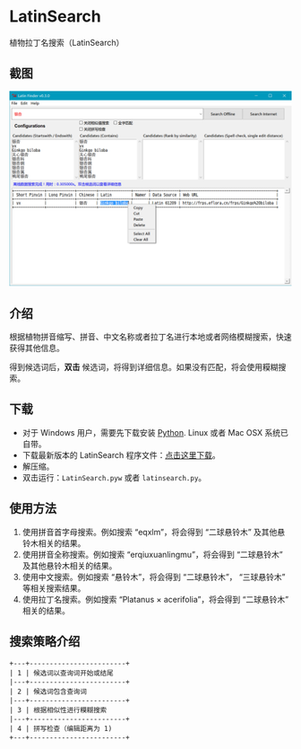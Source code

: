 LatinSearch
===========

植物拉丁名搜索（LatinSearch）

截图
---

![LatinSearch](resources/LatinSearch.png)

介绍
----

根据植物拼音缩写、拼音、中文名称或者拉丁名进行本地或者网络模糊搜索，快速获得其他信息。

得到候选词后，**双击** 候选词，将得到详细信息。如果没有匹配，将会使用糢糊搜索。

下载
---

- 对于 Windows 用户，需要先下载安装 [Python](https://www.python.org/downloads/). Linux 或者 Mac OSX 系统已自带。
- 下载最新版本的 LatinSearch 程序文件：[点击这里下载](https://raw.githubusercontent.com/zxjsdp/LatinSearch/master/LatinSearch.zip)。
- 解压缩。
- 双击运行：`LatinSearch.pyw` 或者 `latinsearch.py`。

使用方法
-------

1. 使用拼音首字母搜索。例如搜索 “eqxlm”，将会得到 “二球悬铃木” 及其他悬铃木相关的结果。
2. 使用拼音全称搜索。例如搜索 “erqiuxuanlingmu”，将会得到 “二球悬铃木” 及其他悬铃木相关的结果。
3. 使用中文搜索。例如搜索 “悬铃木”，将会得到 “二球悬铃木”， “三球悬铃木” 等相关搜索结果。
4. 使用拉丁名搜索。例如搜索 “Platanus × acerifolia”，将会得到 “二球悬铃木” 相关的结果。

搜索策略介绍
----------

    +---+------------------------+
    | 1 | 候选词以查询词开始或结尾
    |---+------------------------+
    | 2 | 候选词包含查询词
    |---+------------------------+
    | 3 | 根据相似性进行糢糊搜索
    |---+------------------------+
    | 4 | 拼写检查（编辑距离为 1)
    +---+------------------------+

